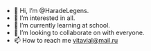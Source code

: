 - 👋 Hi, I’m @HaradeLegens.
- 👀 I’m interested in all.
- 🌱 I’m currently learning at school.
- 💞️ I’m looking to collaborate on with everyone.
- 📫 How to reach me vitavial@mail.ru

<!---
HaradeLegens/HaradeLegens is a ✨ special ✨ repository because its `README.md` (this file) appears on your GitHub profile.
You can click the Preview link to take a look at your changes.
--->
